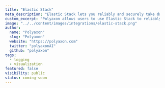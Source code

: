 ```yaml
---
title: "Elastic Stack"
meta_description: "Elastic Stack lets you reliably and securely take data from any source, in any format, and search, analyze, and visualize it in real time."
custom_excerpt: "Polyaxon allows users to use Elastic Stack to reliably and securely take data from any source, in any format, and search, analyze, and visualize it in real time."
image: "../../content/images/integrations/elastic-stack.png"
author:
  name: "Polyaxon"
  slug: "Polyaxon"
  website: "https://polyaxon.com"
  twitter: "polyaxonAI"
  github: "polyaxon"
tags: 
  - logging
  - visualization
featured: false
visibility: public
status: coming-soon
---
```

